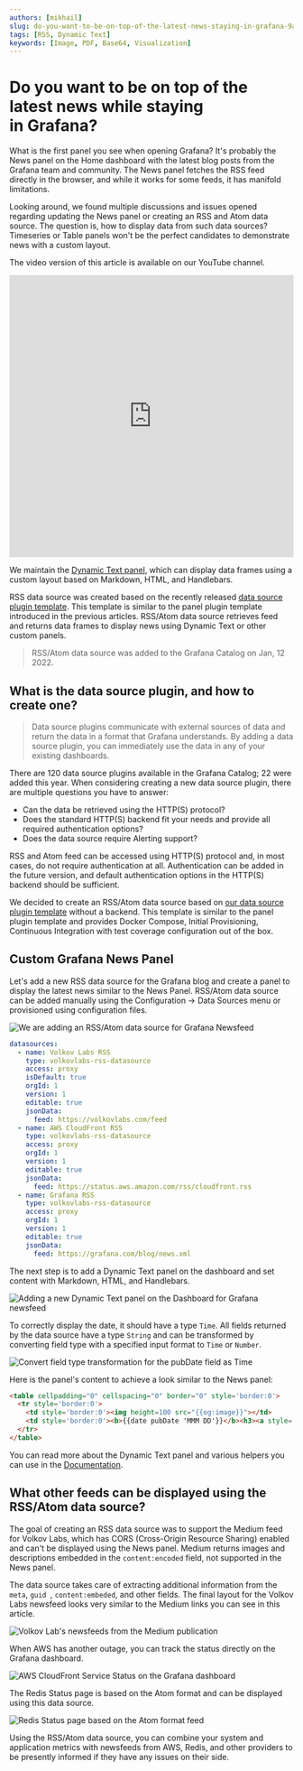 ```yaml
---
authors: [mikhail]
slug: do-you-want-to-be-on-top-of-the-latest-news-staying-in-grafana-9abb064ed449
tags: [RSS, Dynamic Text]
keywords: [Image, PDF, Base64, Visualization]
---
```


# Do you want to be on top of the latest news while staying in Grafana?

What is the first panel you see when opening Grafana? It's probably the News panel on the Home dashboard with the latest blog posts from the Grafana team and community. The News panel fetches the RSS feed directly in the browser, and while it works for some feeds, it has manifold limitations.

<!--truncate-->

Looking around, we found multiple discussions and issues opened regarding updating the News panel or creating an RSS and Atom data source. The question is, how to display data from such data sources? Timeseries or Table panels won't be the perfect candidates to demonstrate news with a custom layout.

The video version of this article is available on our YouTube channel.

<iframe width="100%" height="500" src="https://www.youtube.com/embed/RAxqS2hpWkg" title="RSS/Atom data source" frameBorder="0" allow="accelerometer; autoplay; clipboard-write; encrypted-media; gyroscope; picture-in-picture" allowFullScreen></iframe>

We maintain the [Dynamic Text panel](/plugins/volkovlabs-dynamictext-panel), which can display data frames using a custom layout based on Markdown, HTML, and Handlebars.

RSS data source was created based on the recently released [data source plugin template](/plugins/volkovlabs-abc-datasource). This template is similar to the panel plugin template introduced in the previous articles. RSS/Atom data source retrieves feed and returns data frames to display news using Dynamic Text or other custom panels.

> RSS/Atom data source was added to the Grafana Catalog on Jan, 12 2022.

## What is the data source plugin, and how to create one?

> Data source plugins communicate with external sources of data and return the data in a format that Grafana understands. By adding a data source plugin, you can immediately use the data in any of your existing dashboards.

There are 120 data source plugins available in the Grafana Catalog; 22 were added this year. When considering creating a new data source plugin, there are multiple questions you have to answer:

- Can the data be retrieved using the HTTP(S) protocol?
- Does the standard HTTP(S) backend fit your needs and provide all required authentication options?
- Does the data source require Alerting support?

RSS and Atom feed can be accessed using HTTP(S) protocol and, in most cases, do not require authentication at all. Authentication can be added in the future version, and default authentication options in the HTTP(S) backend should be sufficient.

We decided to create an RSS/Atom data source based on [our data source plugin template](/plugins/volkovlabs-abc-datasource) without a backend. This template is similar to the panel plugin template and provides Docker Compose, Initial Provisioning, Continuous Integration with test coverage configuration out of the box.

## Custom Grafana News Panel

Let's add a new RSS data source for the Grafana blog and create a panel to display the latest news similar to the News Panel. RSS/Atom data source can be added manually using the Configuration -> Data Sources menu or provisioned using configuration files.

![We are adding an RSS/Atom data source for Grafana Newsfeed](datasource.png)

```yaml
datasources:
  - name: Volkov Labs RSS
    type: volkovlabs-rss-datasource
    access: proxy
    isDefault: true
    orgId: 1
    version: 1
    editable: true
    jsonData:
      feed: https://volkovlabs.com/feed
  - name: AWS CloudFront RSS
    type: volkovlabs-rss-datasource
    access: proxy
    orgId: 1
    version: 1
    editable: true
    jsonData:
      feed: https://status.aws.amazon.com/rss/cloudfront.rss
  - name: Grafana RSS
    type: volkovlabs-rss-datasource
    access: proxy
    orgId: 1
    version: 1
    editable: true
    jsonData:
      feed: https://grafana.com/blog/news.xml
```

The next step is to add a Dynamic Text panel on the dashboard and set content with Markdown, HTML, and Handlebars.

![Adding a new Dynamic Text panel on the Dashboard for Grafana newsfeed](dashboard.png)

To correctly display the date, it should have a type `Time`. All fields returned by the data source have a type `String` and can be transformed by converting field type with a specified input format to `Time` or `Number`.

![Convert field type transformation for the pubDate field as Time](transformation.png)

Here is the panel's content to achieve a look similar to the News panel:

```html
<table cellpadding="0" cellspacing="0" border="0" style='border:0'>
  <tr style='border:0'>
    <td style='border:0'><img height=100 src="{{og:image}}"></td>
    <td style='border:0'><b>{{date pubDate 'MMM DD'}}</b><h3><a style='color:blue' target="_blank" href="{{link}}">{{title}}</a></h3>{{description}}</td>
  </tr>
</table>
```

You can read more about the Dynamic Text panel and various helpers you can use in the [Documentation](/plugins/volkovlabs-dynamictext-panel).

## What other feeds can be displayed using the RSS/Atom data source?

The goal of creating an RSS data source was to support the Medium feed for Volkov Labs, which has CORS (Cross-Origin Resource Sharing) enabled and can't be displayed using the News panel. Medium returns images and descriptions embedded in the `content:encoded` field, not supported in the News panel.

The data source takes care of extracting additional information from the `meta`, `guid `, `content:embeded`, and other fields. The final layout for the Volkov Labs newsfeed looks very similar to the Medium links you can see in this article.

![Volkov Lab's newsfeeds from the Medium publication](panel.png)

When AWS has another outage, you can track the status directly on the Grafana dashboard.

![AWS CloudFront Service Status on the Grafana dashboard](aws.png)

The Redis Status page is based on the Atom format and can be displayed using this data source.

![Redis Status page based on the Atom format feed](redis.png)

Using the RSS/Atom data source, you can combine your system and application metrics with newsfeeds from AWS, Redis, and other providers to be presently informed if they have any issues on their side.